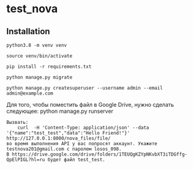 # test_nova

Installation
------------


    python3.8 -m venv venv

    source venv/bin/activate

    pip install -r requirements.txt

    python manage.py migrate

    python manage.py createsuperuser --username admin --email admin@example.com


Для того, чтобы поместить файл в Google Drive, нужно сделать следующее:
    python manage.py runserver
    
    Вызвать:
        curl  -H 'Content-Type: application/json' --data '{"name":"test_test","data":"Hello Friend!"}' http://127.0.0.1:8000/nova_files/file/
    во время выполнения API у вас попросят аккаунт. Укажите testnova201@gmail.com c паролем losos_098.
    В https://drive.google.com/drive/folders/1TEUQgKZYpNKvbXT3iTDGffg-QpElPIGL?hl=ru будет файл test_test.

